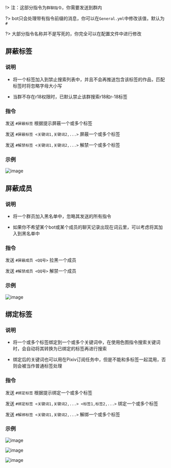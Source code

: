!> 注：这部分指令为`群聊指令`，你需要发送到群内

?> bot只会处理带有指令前缀的消息，你可以在`General.yml`中修改该值，默认为`#`

?>  大部分指令名称并不是写死的，你完全可以在配置文件中进行修改


## 屏蔽标签
### 说明
- 将一个标签加入到禁止搜索列表中，并且不会再推送包含该标签的作品，匹配标签时将忽略字母大小写

- 当群不存在r18权限时，已默认禁止该群搜索r18和r-18标签

### 指令
发送 `#屏蔽标签` 根据提示屏蔽一个或多个标签

发送 `#屏蔽标签 <关键词1,关键词2,...>` 屏蔽一个或多个标签

发送 `#解禁标签 <关键词1,关键词2,...>` 解禁一个或多个标签

### 示例
![image](/img/manage/2023-08-05-17-27-38-481.jpg)


## 屏蔽成员
### 说明
- 将一个群员加入黑名单中，忽略其发送的所有指令

- 如果你不希望某个bot或某个成员的聊天记录出现在词云里，可以考虑将其加入到黑名单中

### 指令
发送 `#屏蔽成员 <QQ号>` 拉黑一个成员

发送 `#解禁成员 <QQ号>` 解禁一个成员

### 示例
![image](/img/manage/2023-08-05-17-54-26-340.jpg)


## 绑定标签
### 说明
- 将一个或多个标签绑定到一个或多个关键词中，在使用色图指令搜索关键词时，会自动将其转换为已绑定的标签再进行搜索

- 绑定后的关键词也可以用在Pixiv订阅任务中，但是不能和多标签一起混用，否则会被当作普通标签处理

### 指令
发送 `#绑定标签` 根据提示绑定一个或多个标签

发送 `#绑定标签 <关键词1,关键词2,...> <标签1,标签2,...>` 绑定一个或多个标签

发送 `#解绑标签 <关键词1,关键词2,...>` 解绑一个或多个标签

### 示例
![image](/img/manage/2023-08-05-19-44-49-706.jpg)

![image](/img/manage/2023-08-05-20-31-54-936.jpg)

![image](/img/manage/2023-08-05-20-54-26-475.jpg)

